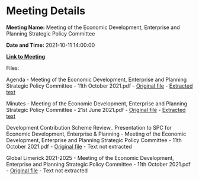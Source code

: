 # Meeting Details

**Meeting Name:** Meeting of the Economic Development, Enterprise and Planning Strategic Policy Committee

**Date and Time:** 2021-10-11 14:00:00

**[Link to Meeting](https://www.limerick.ie/council/whats-on/meeting-economic-development-enterprise-and-planning-strategic-policy-committee-0)**

Files: 

Agenda - Meeting of the Economic Development, Enterprise and Planning Strategic Policy Committee - 11th October 2021.pdf - [Original file](https://www.limerick.ie/sites/default/files/media/documents/2021-10/agenda-of-spc-mtg-11th-oct.-2021.pdf) - [Extracted text](./Agenda%20-%C2%A0Meeting%20of%20the%20Economic%20Development%2C%20Enterprise%20and%20Planning%20Strategic%20Policy%20Committee%20-%2011th%20October%202021.md)

Minutes - Meeting of the Economic Development, Enterprise and Planning Strategic Policy Committee - 21st June 2021.pdf - [Original file](https://www.limerick.ie/sites/default/files/media/documents/2021-10/item-1-minutes-of-spc-21st-june-2021.pdf) - [Extracted text](./Minutes%20-%C2%A0Meeting%20of%20the%20Economic%20Development%2C%20Enterprise%20and%20Planning%20Strategic%20Policy%20Committee%20-%2021st%20June%202021.md)

Development Contribution Scheme Review_ Presentation to SPC for Economic Development, Enterprise & Planning - Meeting of the Economic Development, Enterprise and Planning Strategic Policy Committee - 11th October 2021.pdf - [Original file](https://www.limerick.ie/sites/default/files/media/documents/2021-10/item-4-dev-contribution-scheme-review.pdf) - Text not extracted

Global Limerick 2021-2025 - Meeting of the Economic Development, Enterprise and Planning Strategic Policy Committee - 11th October 2021.pdf - [Original file](https://www.limerick.ie/sites/default/files/media/documents/2021-10/item-5-global-limerick-2021-2025-.pdf) - Text not extracted


